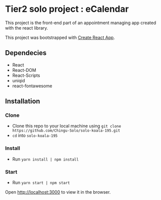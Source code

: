 # Tier2 solo project : eCalendar

This project is the front-end part of an appointment managing app created with the react library.

This project was bootstrapped with [Create React App](https://github.com/facebook/create-react-app).

## Dependecies

- React
- React-DOM
- React-Scripts
- uniqid
- react-fontawesome

## Installation

### Clone

- Clone this repo to your local machine using `git clone https://github.com/Chingu-Solo/solo-koala-195.git`
- `cd` into `solo-koala-195`

### Install

- Run `yarn install | npm install`

### Start

- Run `yarn start | npm start`

Open [http://localhost:3000](http://localhost:3000) to view it in the browser.
